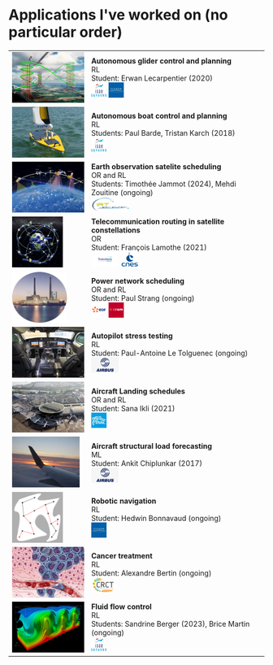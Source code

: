 # Applications I've worked on (no particular order)

<table>
  <tr>
    <td text-align="center"><img src="assets/images/thermal_soaring.jpg" height="100"></td>
    <td>
<b>Autonomous glider control and planning</b><br/>
RL<br/>
Student: Erwan Lecarpentier (2020)<br/>
<img src="assets/images/isae.jpg" height="30"> <img src="assets/images/onera.jpg" height="30">
    </td>
  </tr>
  <tr>
    <td text-align="center"><img src="assets/images/iboat-3.jpg" height="100"></td>
    <td>
<b>Autonomous boat control and planning</b><br/>
RL<br/>
Students: Paul Barde, Tristan Karch (2018)<br/>
<img src="assets/images/isae.jpg" height="30">
    </td>
  </tr>
  <tr>
    <td text-align="center"><img src="assets/images/satellite.jpg" height="100"></td>
    <td>
<b>Earth observation satelite scheduling</b><br/>
OR and RL<br/>
Students: Timothée Jammot (2024), Mehdi Zouitine (ongoing)<br/>
<img src="assets/images/irt.png" height="30">
    </td>
  </tr>
  <tr>
    <td text-align="center"><img src="assets/images/constellation.jpg" height="100"></td>
    <td>
<b>Telecommunication routing in satellite constellations</b><br/>
OR<br/>
Student: François Lamothe (2021)<br/>
<img src="assets/images/tas.png" height="30"> <img src="assets/images/cnes.png" height="30">
    </td>
  </tr>
  <tr>
    <td text-align="center"><img src="assets/images/powerplant.png" height="100"></td>
    <td>
<b>Power network scheduling</b><br/>
OR and RL<br/>
Student: Paul Strang (ongoing)<br/>
<img src="assets/images/edf.png" height="30"> <img src="assets/images/cnam.png" height="30">
    </td>
  </tr>
  <tr>
    <td text-align="center"><img src="assets/images/cockpit.jpg" height="100"></td>
    <td>
<b>Autopilot stress testing</b><br/>
RL<br/>
Student: Paul-Antoine Le Tolguenec (ongoing)<br/>
<img src="assets/images/airbus.jpg" height="30">
    </td>
  </tr>
  <tr>
    <td text-align="center"><img src="assets/images/airport.jpg" height="100"></td>
    <td>
<b>Aircraft Landing schedules</b><br/>
OR and RL<br/>
Student: Sana Ikli (2021)<br/>
<img src="assets/images/enac.jpeg" height="30">
    </td>
  </tr>
  <tr>
    <td text-align="center"><img src="assets/images/plane_wing.jpg" height="100"></td>
    <td>
<b>Aircraft structural load forecasting</b><br/>
ML<br/>
Student: Ankit Chiplunkar (2017)<br/>
<img src="assets/images/airbus.jpg" height="30">
    </td>
  </tr>
  <tr>
    <td text-align="center"><img src="assets/images/motion_planning.png" height="100"></td>
    <td>
<b>Robotic navigation</b><br/>
RL<br/>
Student: Hedwin Bonnavaud (ongoing)<br/>
<img src="assets/images/onera.jpg" height="30">
    </td>
  </tr>
  <tr>
    <td text-align="center"><img src="assets/images/cancer.jpeg" height="100"></td>
    <td>
<b>Cancer treatment</b><br/>
RL<br/>
Student: Alexandre Bertin (ongoing)<br/>
<img src="assets/images/crct.png" height="30">
    </td>
  </tr>
  <tr>
    <td text-align="center"><img src="assets/images/fluid.png" height="100"></td>
    <td>
<b>Fluid flow control</b><br/>
RL<br/>
Students: Sandrine Berger (2023), Brice Martin (ongoing)<br/>
<img src="assets/images/isae.jpg" height="30">
    </td>
  </tr>
</table>
